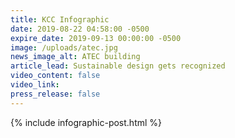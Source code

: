 ```yaml
---
title: KCC Infographic
date: 2019-08-22 04:58:00 -0500
expire_date: 2019-09-13 00:00:00 -0500
image: /uploads/atec.jpg
news_image_alt: ATEC building
article_lead: Sustainable design gets recognized
video_content: false
video_link:
press_release: false
---
```


{% include infographic-post.html %}
